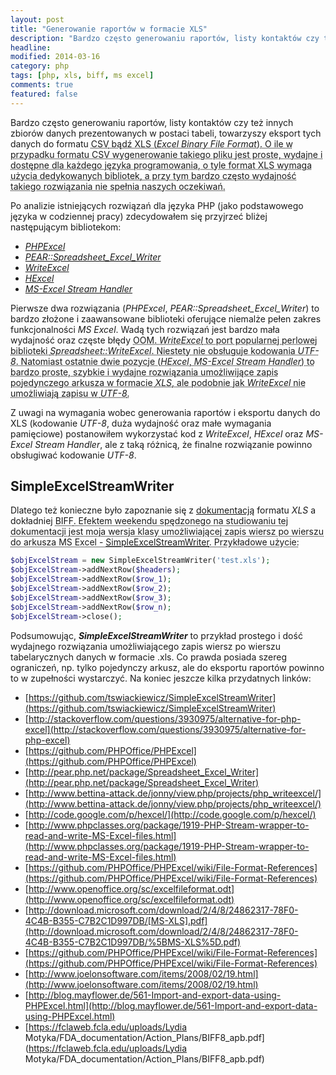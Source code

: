 ```yaml
---
layout: post
title: "Generowanie raportów w formacie XLS"
description: "Bardzo często generowaniu raportów, listy kontaktów czy też innych zbiorów danych prezentowanych w postaci tabeli, towarzyszy eksport tych danych do formatu CSV bądź XLS (Excel Binary File Format). O ile w przypadku formatu CSV wygenerowanie takiego pliku jest proste, wydajne i dostępne dla każdego języka programowania, o tyle format XLS wymaga..."
headline: 
modified: 2014-03-16
category: php
tags: [php, xls, biff, ms excel]
comments: true
featured: false
---
```


Bardzo często generowaniu raportów, listy kontaktów czy też innych zbiorów danych prezentowanych w postaci tabeli, towarzyszy eksport tych danych do formatu <abbr title="Comma Separated Value">CSV<abbr> bądź XLS (*Excel Binary File Format*). O ile w przypadku formatu CSV wygenerowanie takiego pliku jest proste, wydajne i dostępne dla każdego języka programowania, o tyle format XLS wymaga użycia dedykowanych bibliotek, a przy tym bardzo często wydajność takiego rozwiązania nie spełnia naszych oczekiwań. 

Po analizie istniejących rozwiązań dla języka PHP (jako podstawowego języka w codziennej pracy) zdecydowałem się przyjrzeć bliżej następującym bibliotekom:

- *[PHPExcel](https://github.com/PHPOffice/PHPExcel)*
- *[PEAR::Spreadsheet_Excel_Writer](http://pear.php.net/package/Spreadsheet_Excel_Writer)*
- *[WriteExcel](http://www.bettina-attack.de/jonny/view.php/projects/php_writeexcel/)*
- *[HExcel](http://code.google.com/p/hexcel/)*
- *[MS-Excel Stream Handler](http://www.phpclasses.org/package/1919-PHP-Stream-wrapper-to-read-and-write-MS-Excel-files.html)*

Pierwsze dwa rozwiązania (*PHPExcel*, *PEAR::Spreadsheet_Excel_Writer*) to bardzo złożone i zaawansowane biblioteki oferujące niemalże pełen zakres funkcjonalności *MS Excel*. Wadą tych rozwiązań jest bardzo mała wydajność oraz częste błędy <abbr title="Out Of Memory">OOM<abbr>. *WriteExcel* to port popularnej perlowej biblioteki *Spreadsheet::WriteExcel*. Niestety nie obsługuje kodowania *UTF-8*. Natomiast ostatnie dwie pozycje (*HExcel*, *MS-Excel Stream Handler*) to bardzo proste, szybkie i wydajne rozwiązania umożliwijące zapis pojedynczego arkusza w formacie *XLS*, ale podobnie jak *WriteExcel* nie umożliwiają zapisu w *UTF-8*.

Z uwagi na wymagania wobec generowania raportów i eksportu danych do XLS (kodowanie *UTF-8*, duża wydajność oraz małe wymagania pamięciowe) postanowiłem wykorzystać kod z *WriteExcel*, *HExcel* oraz *MS-Excel Stream Handler*, ale z taką różnicą, że finalne rozwiązanie powinno obsługiwać kodowanie *UTF-8*.

## SimpleExcelStreamWriter

Dlatego też konieczne było zapoznanie się z [dokumentacją](http://download.microsoft.com/download/2/4/8/24862317-78F0-4C4B-B355-C7B2C1D997DB/%5BMS-XLS%5D.pdf) formatu *XLS* a dokładniej <abbr title="Binary Interchange File Format">BIFF<abbr>. Efektem weekendu spędzonego na studiowaniu tej dokumentacji jest moja wersja klasy umożliwiającej zapis wiersz po wierszu do arkusza MS Excel - [SimpleExcelStreamWriter](https://github.com/tswiackiewicz/SimpleExcelStreamWriter). Przykładowe użycie:

``` php
$objExcelStream = new SimpleExcelStreamWriter('test.xls');
$objExcelStream->addNextRow($headers);
$objExcelStream->addNextRow($row_1);
$objExcelStream->addNextRow($row_2);
$objExcelStream->addNextRow($row_3);
$objExcelStream->addNextRow($row_n);
$objExcelStream->close();
```

Podsumowując, ***SimpleExcelStreamWriter*** to przykład prostego i dość wydajnego rozwiązania umożliwiającego zapis wiersz po wierszu tabelarycznych danych w formacie .xls. Co prawda posiada szereg ograniczeń, np. tylko pojedynczy arkusz, ale do eksportu raportów powinno to w zupełności wystarczyć. Na koniec jeszcze kilka przydatnych linków:

* [https://github.com/tswiackiewicz/SimpleExcelStreamWriter](https://github.com/tswiackiewicz/SimpleExcelStreamWriter)
* [http://stackoverflow.com/questions/3930975/alternative-for-php-excel](http://stackoverflow.com/questions/3930975/alternative-for-php-excel)
* [https://github.com/PHPOffice/PHPExcel](https://github.com/PHPOffice/PHPExcel)
* [http://pear.php.net/package/Spreadsheet_Excel_Writer](http://pear.php.net/package/Spreadsheet_Excel_Writer)
* [http://www.bettina-attack.de/jonny/view.php/projects/php_writeexcel/](http://www.bettina-attack.de/jonny/view.php/projects/php_writeexcel/)
* [http://code.google.com/p/hexcel/](http://code.google.com/p/hexcel/)
* [http://www.phpclasses.org/package/1919-PHP-Stream-wrapper-to-read-and-write-MS-Excel-files.html](http://www.phpclasses.org/package/1919-PHP-Stream-wrapper-to-read-and-write-MS-Excel-files.html)
* [https://github.com/PHPOffice/PHPExcel/wiki/File-Format-References](https://github.com/PHPOffice/PHPExcel/wiki/File-Format-References)
* [http://www.openoffice.org/sc/excelfileformat.odt](http://www.openoffice.org/sc/excelfileformat.odt)
* [http://download.microsoft.com/download/2/4/8/24862317-78F0-4C4B-B355-C7B2C1D997DB/[MS-XLS].pdf](http://download.microsoft.com/download/2/4/8/24862317-78F0-4C4B-B355-C7B2C1D997DB/%5BMS-XLS%5D.pdf)
* [https://github.com/PHPOffice/PHPExcel/wiki/File-Format-References](https://github.com/PHPOffice/PHPExcel/wiki/File-Format-References)
* [http://www.joelonsoftware.com/items/2008/02/19.html](http://www.joelonsoftware.com/items/2008/02/19.html)
* [http://blog.mayflower.de/561-Import-and-export-data-using-PHPExcel.html](http://blog.mayflower.de/561-Import-and-export-data-using-PHPExcel.html)
* [https://fclaweb.fcla.edu/uploads/Lydia Motyka/FDA_documentation/Action_Plans/BIFF8_apb.pdf](https://fclaweb.fcla.edu/uploads/Lydia Motyka/FDA_documentation/Action_Plans/BIFF8_apb.pdf)


